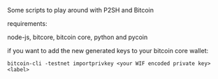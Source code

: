 Some scripts to play around with P2SH and Bitcoin

requirements:

node-js, bitcore, bitcoin core, python and pycoin


if you want to add the new generated keys to your bitcoin core wallet:

````bitcoin-cli -testnet importprivkey <your WIF encoded private key> <label>````
